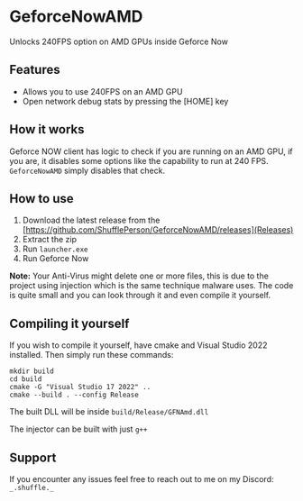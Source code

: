 # GeforceNowAMD
Unlocks 240FPS option on AMD GPUs inside Geforce Now

## Features
- Allows you to use 240FPS on an AMD GPU
- Open network debug stats by pressing the [HOME] key

## How it works
Geforce NOW client has logic to check if you are running on an AMD GPU, if you are, it disables some options like the capability to run at 240 FPS. `GeforceNowAMD` simply disables that check.

## How to use
1. Download the latest release from the [https://github.com/ShufflePerson/GeforceNowAMD/releases](Releases)
2. Extract the zip
3. Run `launcher.exe`
4. Run Geforce Now

**Note:** Your Anti-Virus might delete one or more files, this is due to the project using injection which is the same technique malware uses. The code is quite small and you can look through it and even compile it yourself.

## Compiling it yourself

If you wish to compile it yourself, have cmake and Visual Studio 2022 installed. Then simply run these commands:

```
mkdir build
cd build
cmake -G "Visual Studio 17 2022" ..
cmake --build . --config Release
```

The built DLL will be inside `build/Release/GFNAmd.dll`

The injector can be built with just `g++`


## Support
If you encounter any issues feel free to reach out to me on my Discord: `_.shuffle._`